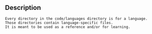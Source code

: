 ## Description

    Every directory in the code/languages directory is for a language.
    Those directories contain language-specific files.
    It is meant to be used as a reference and/or for learning.